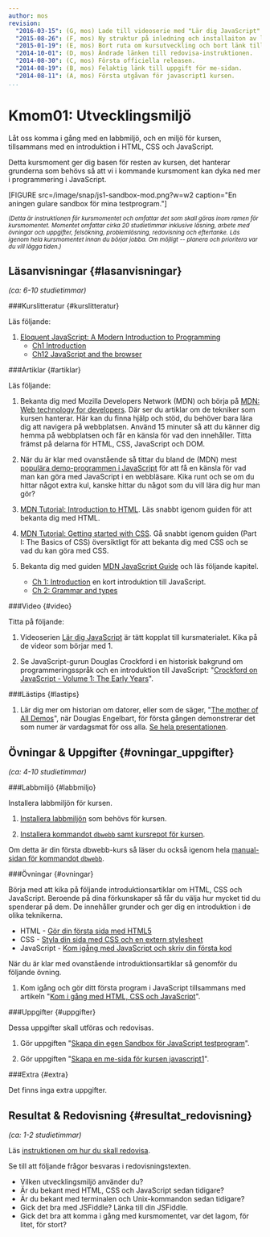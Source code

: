 ```yaml
---
author: mos
revision:
  "2016-03-15": (G, mos) Lade till videoserie med "Lär dig JavaScript".
  "2015-08-26": (F, mos) Ny struktur på inledning och installaiton av labbmiljö.
  "2015-01-19": (E, mos) Bort ruta om kursutveckling och bort länk till youtube-serie.
  "2014-10-01": (D, mos) Ändrade länken till redovisa-instruktionen.
  "2014-08-30": (C, mos) Första officiella releasen.
  "2014-08-19": (B, mos) Felaktig länk till uppgift för me-sidan.
  "2014-08-11": (A, mos) Första utgåvan för javascript1 kursen.
...
```

Kmom01: Utvecklingsmiljö
==================================

Låt oss komma i gång med en labbmiljö, och en miljö för kursen, tillsammans med en introduktion i HTML, CSS och JavaScript.

Detta kursmoment ger dig basen för resten av kursen, det hanterar grunderna som behövs så att vi i kommande kursmoment kan dyka ned mer i programmering i JavaScript.

<!--more-->

[FIGURE src=/image/snap/js1-sandbox-mod.png?w=w2 caption="En aningen gulare sandbox för mina testprogram."]

<small>*(Detta är instruktionen för kursmomentet och omfattar det som skall göras inom ramen för kursmomentet. Momentet omfattar cirka 20 studietimmar inklusive läsning, arbete med övningar och uppgifter, felsökning, problemlösning, redovisning och eftertanke. Läs igenom hela kursmomentet innan du börjar jobba. Om möjligt -- planera och prioritera var du vill lägga tiden.)*</small>



Läsanvisningar  {#lasanvisningar}
---------------------------------

*(ca: 6-10 studietimmar)*


###Kurslitteratur  {#kurslitteratur}

Läs följande:

1. [Eloquent JavaScript: A Modern Introduction to Programming](kunskap/boken-eloquent-javascript-a-modern-introduction-to-programming) 
    * [Ch1 Introduction](http://eloquentjavascript.net/00_intro.html)
    * [Ch12 JavaScript and the browser](http://eloquentjavascript.net/12_browser.html)



###Artiklar {#artiklar}

<!-- läs även på om variabler (integers, strängar) -->

Läs följande:

1. Bekanta dig med Mozilla Developers Network (MDN) och börja på [MDN: Web technology for developers](https://developer.mozilla.org/en-US/docs/Web). Där ser du artiklar om de tekniker som kursen hanterar. Här kan du finna hjälp och stöd, du behöver bara lära dig att navigera på webbplatsen. Använd 15 minuter så att du känner dig hemma på webbplatsen och får en känsla för vad den innehåller. Titta främst på delarna för HTML, CSS, JavaScript och DOM. 

2. När du är klar med ovanstående så tittar du bland de (MDN) mest [populära demo-programmen i JavaScript](https://developer.mozilla.org/en-US/demos/tag/tech:javascript?sort=likes) för att få en känsla för vad man kan göra med JavaScript i en webbläsare. Kika runt och se om du hittar något extra kul, kanske hittar du något som du vill lära dig hur man gör?

3. [MDN Tutorial: Introduction to HTML](https://developer.mozilla.org/en-US/docs/Web/Guide/HTML/Introduction). Läs snabbt igenom guiden för att bekanta dig med HTML.

4. [MDN Tutorial: Getting started with CSS](https://developer.mozilla.org/en-US/docs/Web/Guide/CSS/Getting_started). Gå snabbt igenom guiden (Part I: The Basics of CSS) översiktligt för att bekanta dig med CSS och se vad du kan göra med CSS. 

5. Bekanta dig med guiden [MDN JavaScript Guide](https://developer.mozilla.org/en-US/docs/Web/JavaScript/Guide) och läs följande kapitel.
    * [Ch 1: Introduction](https://developer.mozilla.org/en-US/docs/Web/JavaScript/Guide/Introduction) en kort introduktion till JavaScript.
    * [Ch 2: Grammar and types](https://developer.mozilla.org/en-US/docs/Web/JavaScript/Guide/Grammar_and_types)



###Video  {#video}

Titta på följande:

1. Videoserien [Lär dig JavaScript](https://www.youtube.com/playlist?list=PLKtP9l5q3ce-Id4-mxJK1Pi91_7Ob1W-K) är tätt kopplat till kursmaterialet. Kika på de videor som börjar med 1.

1. Se JavaScript-gurun Douglas Crockford i en historisk bakgrund om programmeringsspråk och en introduktion till JavaScript: "[Crockford on JavaScript - Volume 1: The Early Years](https://www.youtube.com/watch?v=JxAXlJEmNMg)".



###Lästips {#lastips}

1. Lär dig mer om historian om datorer, eller som de säger, "[The mother of All Demos](http://en.wikipedia.org/wiki/The_Mother_of_All_Demos)", när Douglas Engelbart, för första gången demonstrerar det som numer är vardagsmat för oss alla. [Se hela presentationen](https://www.youtube.com/watch?v=VScVgXM7lQQ&list=PL76DBC8D6718B8FD3).



Övningar & Uppgifter  {#ovningar_uppgifter}
-------------------------------------------

*(ca: 4-10 studietimmar)*



###Labbmiljö {#labbmiljo}

Installera labbmiljön för kursen.

1. [Installera labbmiljön](javascript1/labbmiljo) som behövs för kursen.

1. [Installera kommandot `dbwebb`  samt kursrepot för kursen](dbwebb-cli/clone).

Om detta är din första dbwebb-kurs så läser du också igenom hela [manual-sidan för kommandot `dbwebb`](dbwebb-cli).



###Övningar {#ovningar}

Börja med att kika på följande introduktionsartiklar om HTML, CSS och JavaScript. Beroende på dina förkunskaper så får du välja hur mycket tid du spenderar på dem. De innehåller grunder och ger dig en introduktion i de olika teknikerna.

* HTML - [Gör din första sida med HTML5](coachen/gor-din-forsta-sida-med-html5)
* CSS - [Styla din sida med CSS och en extern stylesheet](coachen/styla-din-sida-med-css-och-en-extern-stylesheet)
* JavaScript - [Kom igång med JavaScript och skriv din första kod](coachen/kom-igang-med-javascript-och-skriv-din-forsta-kod)



När du är klar med ovanstående introduktionsartiklar så genomför du följande övning.

1. Kom igång och gör ditt första program i JavaScript tillsammans med artikeln "[Kom i gång med HTML, CSS och JavaScript](kunskap/kom-i-gang-med-html-css-och-javascript)".



###Uppgifter {#uppgifter}

Dessa uppgifter skall utföras och redovisas.

<!-- Lab1  Variables and built-in functions -->


1. Gör uppgiften "[Skapa din egen Sandbox för JavaScript testprogram](uppgift/skapa-din-egen-sandbox-for-javascript-testprogram)". 

2. Gör uppgiften "[Skapa en me-sida för kursen javascript1](uppgift/skapa-en-me-sida-i-kursen-javascript1)". 



###Extra {#extra}

Det finns inga extra uppgifter.



Resultat & Redovisning  {#resultat_redovisning}
-----------------------------------------------

*(ca: 1-2 studietimmar)*

Läs [instruktionen om hur du skall redovisa](javascript1/redovisa).

Se till att följande frågor besvaras i redovisningstexten.

* Vilken utvecklingsmiljö använder du?
* Är du bekant med HTML, CSS och JavaScript sedan tidigare?
* Är du bekant med terminalen och Unix-kommandon sedan tidigare?
* Gick det bra med JSFiddle? Länka till din JSFiddle.
* Gick det bra att komma i gång med kursmomentet, var det lagom, för litet, för stort?





